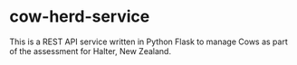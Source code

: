 # cow-herd-service
This is a REST API service written in Python Flask to manage Cows as part of the assessment for Halter, New Zealand.
